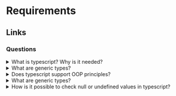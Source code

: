 # Requirements

## Links

### Questions

<details>
  <summary>What is typescript? Why is it needed?</summary>

  TypeScript is a programming language that adds additional functional opportunities into JavaScript. One of the most important is typing.

  Pros:

  1. Typescript allows using new features from ECMAScript and compiling them into older versions.
  2. It allows using static types and manipulating them (logic operation, using of generics, etc.).
  3. IDEs improve workflow due to getting information from the typescript compiler in real-time.
  4. Corporate support.

</details>

<details>
  <summary>What are generic types?</summary>

  The generics types allow developing functionality that could work with different static types. So, it is possible to decrease code duplications.

</details>

<details>
  <summary>Does typescript support OOP principles?</summary>

  Yes, it does. The typescript language supports the following principles:
  
  1. Incapsulation;
  2. Inheritance;
  3. Abstraction;
  4. Polymorphism.

</details>

<details>
  <summary>What are generic types?</summary>

  The generics types allow developing functionality that could work with different static types. So, it is possible to decrease code duplications.

</details>

<details>
  <summary>How is it possible to check null or undefined values in typescript?</summary>

  It is possible to use conditions the same as in JavaScript.

</details>
